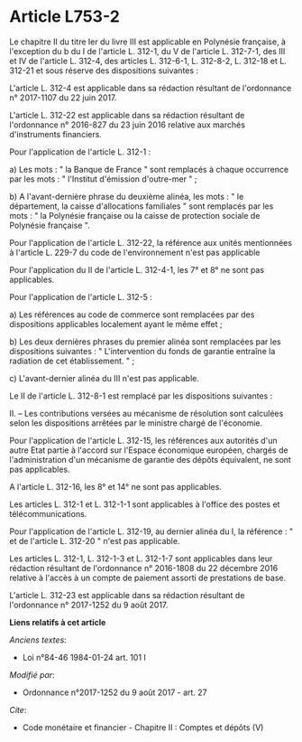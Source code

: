 # Article L753-2

Le chapitre II du titre Ier du livre III est applicable en Polynésie française, à l'exception du b du I de l'article L.
312-1, du V de l'article L. 312-7-1, des III et IV de l'article L. 312-4, des articles L. 312-6-1, L. 312-8-2, L. 312-18 et
L. 312-21 et sous réserve des dispositions suivantes : 

L'article L. 312-4 est applicable dans sa rédaction résultant de l'ordonnance n° 2017-1107 du 22 juin 2017. 

L'article L. 312-22 est applicable dans sa rédaction résultant de l'ordonnance n° 2016-827 du 23 juin 2016 relative aux
marchés d'instruments financiers. 

Pour l'application de l'article L. 312-1 : 

a) Les mots : " la Banque de France " sont remplacés à chaque occurrence par les mots : " l'Institut d'émission d'outre-mer
" ; 

b) A l'avant-dernière phrase du deuxième alinéa, les mots : " le département, la caisse d'allocations familiales " sont
remplacés par les mots : " la Polynésie française ou la caisse de protection sociale de Polynésie française ". 

Pour l'application de l'article L. 312-22, la référence aux unités mentionnées à l'article L. 229-7 du code de
l'environnement n'est pas applicable 

Pour l'application du II de l'article L. 312-4-1, les 7° et 8° ne sont pas applicables. 

Pour l'application de l'article L. 312-5 : 

a) Les références au code de commerce sont remplacées par des dispositions applicables localement ayant le même effet ; 

b) Les deux dernières phrases du premier alinéa sont remplacées par les dispositions suivantes : " L'intervention du fonds de
garantie entraîne la radiation de cet établissement. " ; 

c) L'avant-dernier alinéa du III n'est pas applicable. 

Le II de l'article L. 312-8-1 est remplacé par les dispositions suivantes : 

II. – Les contributions versées au mécanisme de résolution sont calculées selon les dispositions arrêtées par le ministre
chargé de l'économie. 

Pour l'application de l'article L. 312-15, les références aux autorités d'un autre Etat partie à l'accord sur l'Espace
économique européen, chargés de l'administration d'un mécanisme de garantie des dépôts équivalent, ne sont pas applicables. 

A l'article L. 312-16, les 8° et 14° ne sont pas applicables. 

Les articles L. 312-1 et L. 312-1-1 sont applicables à l'office des postes et télécommunications. 

Pour l'application de l'article L. 312-19, au dernier alinéa du I, la référence : " et de l'article L. 312-20 " n'est pas
applicable. 

Les articles L. 312-1, L. 312-1-3 et L. 312-1-7 sont applicables dans leur rédaction résultant de l'ordonnance n° 2016-1808
du 22 décembre 2016 relative à l'accès à un compte de paiement assorti de prestations de base. 

L'article L. 312-23 est applicable dans sa rédaction résultant de l'ordonnance n° 2017-1252 du 9 août 2017.

**Liens relatifs à cet article**

_Anciens textes_:

  - Loi n°84-46 1984-01-24 art. 101 I

_Modifié par_:

  - Ordonnance n°2017-1252 du 9 août 2017 - art. 27

_Cite_:

  - Code monétaire et financier -  Chapitre II : Comptes et dépôts (V)
